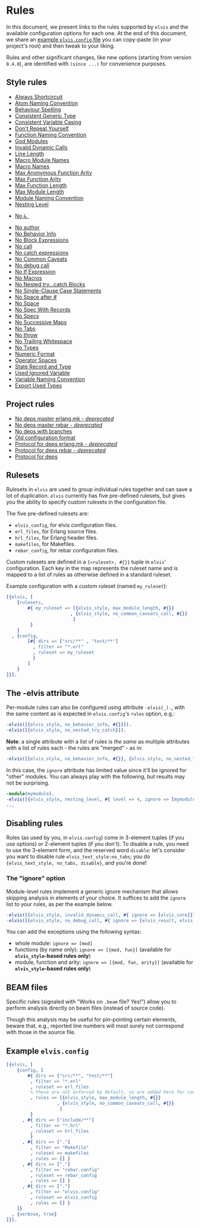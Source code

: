 # Rules

In this document, we present links to the rules supported by `elvis` and the available configuration
options for each one. At the end of this document, we share an
[example `elvis.config` file](#example-elvisconfig) you can copy-paste (in your project's root) and
then tweak to your liking.

Rules and other significant changes, like new options (starting from version `0.4.0`), are
identified with `(since ...)` for convenience purposes.

## Style rules

- [Always Shortcircuit](doc_rules/elvis_style/always_shortcircuit.md)
- [Atom Naming Convention](doc_rules/elvis_style/atom_naming_convention.md)
- [Behaviour Spelling](doc_rules/elvis_style/behaviour_spelling.md)
- [Consistent Generic Type](doc_rules/elvis_style/consistent_generic_type.md)
- [Consistent Variable Casing](doc_rules/elvis_style/consistent_variable_casing.md)
- [Don't Repeat Yourself](doc_rules/elvis_style/dont_repeat_yourself.md)
- [Function Naming Convention](doc_rules/elvis_style/function_naming_convention.md)
- [God Modules](doc_rules/elvis_style/god_modules.md)
- [Invalid Dynamic Calls](doc_rules/elvis_style/invalid_dynamic_call.md)
- [Line Length](doc_rules/elvis_text_style/line_length.md)
- [Macro Module Names](doc_rules/elvis_style/macro_module_names.md)
- [Macro Names](doc_rules/elvis_style/macro_names.md)
- [Max Anonymous Function Arity](doc_rules/elvis_style/max_anonymous_function_arity.md)
- [Max Function Arity](doc_rules/elvis_style/max_function_arity.md)
- [Max Function Length](doc_rules/elvis_style/max_function_length.md)
- [Max Module Length](doc_rules/elvis_style/max_module_length.md)
- [Module Naming Convention](doc_rules/elvis_style/module_naming_convention.md)
- [Nesting Level](doc_rules/elvis_style/nesting_level.md)
<!-- markdownlint-disable MD033 -->
- [No <code>&&nbsp;</code>](doc_rules/elvis_style/no_dollar_space.md)
<!-- markdownlint-enable MD033 -->
- [No author](doc_rules/elvis_style/no_author.md)
- [No Behavior Info](doc_rules/elvis_style/no_behavior_info.md)
- [No Block Expressions](doc_rules/elvis_style/no_block_expressions.md)
- [No call](doc_rules/elvis_style/no_call.md)
- [No catch expressions](doc_rules/elvis_style/no_catch_expressions.md)
- [No Common Caveats](doc_rules/elvis_style/no_common_caveats_call.md)
- [No debug call](doc_rules/elvis_style/no_debug_call.md)
- [No If Expression](doc_rules/elvis_style/no_if_expression.md)
- [No Macros](doc_rules/elvis_style/no_macros.md)
- [No Nested try...catch Blocks](doc_rules/elvis_style/no_nested_try_catch.md)
- [No Single-Clause Case Statements](doc_rules/elvis_style/no_single_clause_case.md)
- [No Space after #](doc_rules/elvis_style/no_space_after_pount.md)
- [No Space](doc_rules/elvis_style/no_space.md)
- [No Spec With Records](doc_rules/elvis_style/no_spec_with_records.md)
- [No Specs](doc_rules/elvis_style/no_specs.md)
- [No Successive Maps](doc_rules/elvis_style/no_successive_maps.md)
- [No Tabs](doc_rules/elvis_text_style/no_tabs.md)
- [No throw](doc_rules/elvis_style/no_throw.md)
- [No Trailing Whitespace](doc_rules/elvis_text_style/no_trailing_whitespace.md)
- [No Types](doc_rules/elvis_style/no_types.md)
- [Numeric Format](doc_rules/elvis_style/numeric_format.md)
- [Operator Spaces](doc_rules/elvis_style/operator_spaces.md)
- [State Record and Type](doc_rules/elvis_style/state_record_and_type.md)
- [Used Ignored Variable](doc_rules/elvis_style/used_ignored_variable.md)
- [Variable Naming Convention](doc_rules/elvis_style/variable_naming_convention.md)
- [Export Used Types](doc_rules/elvis_style/export_used_types.md)

## Project rules

- [No deps master erlang.mk - *deprecated*](doc_rules/elvis_project/no_deps_master_erlang_mk.md)
- [No deps master rebar - *deprecated*](doc_rules/elvis_project/no_deps_master_rebar.md)
- [No deps with branches](doc_rules/elvis_project/no_branch_deps.md)
- [Old configuration format](doc_rules/elvis_project/old_configuration_format.md)
- [Protocol for deps erlang.mk - *deprecated*](doc_rules/elvis_project/protocol_for_deps_erlang_mk.md)
- [Protocol for deps rebar - *deprecated*](doc_rules/elvis_project/protocol_for_deps_rebar.md)
- [Protocol for deps](doc_rules/elvis_project/protocol_for_deps.md)

## Rulesets

Rulesets in `elvis` are used to group individual rules together and can save a lot of duplication.
`elvis` currently has five pre-defined rulesets, but gives you the ability to specify custom
rulesets in the configuration file.

The five pre-defined rulesets are:

- `elvis_config`, for elvis configuration files.
- `erl_files`, for Erlang source files.
- `hrl_files`, for Erlang header files.
- `makefiles`, for Makefiles.
- `rebar_config`, for rebar configuration files.

Custom rulesets are defined in a `{<ruleset>, #{}}` tuple in `elvis`' configuration. Each key in the
map represents the ruleset name and is mapped to a list of rules as otherwise defined in a standard
ruleset.

Example configuration with a custom ruleset (named `my_ruleset`):

```erlang
[{elvis, [
    {rulesets,
        #{ my_ruleset => [{elvis_style, max_module_length, #{}}
                        , {elvis_style, no_common_caveats_call, #{}}
                         ]
         }
    }
  , {config,
        [#{ dirs => ["src/**" , "test/**"]
          , filter => "*.erl"
          , ruleset => my_ruleset
          }
        ]
    }
]}].
```

## The -elvis attribute

Per-module rules can also be configured using attribute `-elvis(_).`, with the same content as is
expected in `elvis.config`'s `rules` option, e.g.:

```erlang
-elvis([{elvis_style, no_behavior_info, #{}}]).
-elvis([{elvis_style, no_nested_try_catch}]).
```

**Note**: a single attribute with a list of rules is *the same* as multiple attributes with a list
of rules each - the rules are "merged" - as in:

```erlang
-elvis([{elvis_style, no_behavior_info, #{}}, {elvis_style, no_nested_try_catch}]).
```

In this case, the `ignore` attribute has limited value since it'll be ignored for "other" modules.
You can always play with the following, but results may not be surprising.

```erlang
-module(mymodule).
-elvis([{elvis_style, nesting_level, #{ level => 4, ignore => [mymodule] }}]).
...
```

## Disabling rules

Rules (as used by you, in `elvis.config`) come in 3-element tuples (if you use options) or 2-element
tuples (if you don't). To disable a rule, you need to use the 3-element form, and the reserved word
`disable`: let's consider you want to disable rule `elvis_text_style:no_tabs`; you do
`{elvis_text_style, no_tabs, disable}`, and you're done!

### The "ignore" option

Module-level rules implement a generic ignore mechanism that allows skipping analysis in elements of
your choice.
It suffices to add the `ignore` list to your rules, as per the example below.

```erlang
-elvis([{elvis_style, invalid_dynamic_call, #{ ignore => [elvis_core]}}]).
-elvis([{elvis_style, no_debug_call, #{ ignore => [elvis_result, elvis_utils]}}]).
```

You can add the exceptions using the following syntax:

- whole module: `ignore => [mod]`
- functions (by name only): `ignore => [{mod, fun}]` (available for **`elvis_style`-based rules
only**)
- module, function and arity: `ignore => [{mod, fun, arity}]` (available for **`elvis_style`-based
rules only**)

## BEAM files

Specific rules (signaled with "Works on `.beam` file? Yes!") allow you to perform analysis directly
on beam files (instead of source code).

Though this analysis may be useful for pin-pointing certain elements, beware that, e.g., reported
line numbers will most surely not correspond with those in the source file.

## Example `elvis.config`

```erlang
[{elvis, [
    {config, [
        #{ dirs => ["src/**", "test/**"]
         , filter => "*.erl"
         , ruleset => erl_files
         % these are not enforced by default, so are added here for completeness
         , rules => [{elvis_style, max_module_length, #{}}
                   , {elvis_style, no_common_caveats_call, #{}}
                    ]
         }
      , #{ dirs => ["include/**"]
         , filter => "*.hrl"
         , ruleset => hrl_files
         }
      , #{ dirs => ["."]
         , filter => "Makefile"
         , ruleset => makefiles
         , rules => [] }
      , #{ dirs => ["."]
         , filter => "rebar.config"
         , ruleset => rebar_config
         , rules => [] }
      , #{ dirs => ["."]
         , filter => "elvis.config"
         , ruleset => elvis_config
         , rules => [] }
    ]}
  , {verbose, true}
]}].
```
